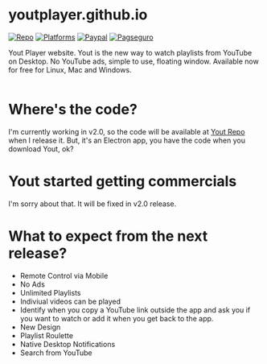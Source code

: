 # youtplayer.github.io
[![Repo](https://img.shields.io/badge/go%20to-yout%20repository-brightgreen.svg)](https://github.com/youtplayer/yout)
[![Platforms](https://img.shields.io/badge/platforms-osx%20%7C%20linux%20%7C%20windows-ff69b4.svg)](#)
[![Paypal](https://img.shields.io/badge/donate%20using-paypal-green.svg)](https://youtplayer.github.io/#footer)
[![Pagseguro](https://img.shields.io/badge/donate%20using-pagseguro-green.svg)](https://youtplayer.github.io/#footer)

Yout Player website. Yout is the new way to watch playlists from YouTube on Desktop. No YouTube ads, simple to use, floating window. Available now for free for Linux, Mac and Windows.

<img src="http://i.giphy.com/BL9AuNufoqDiU.gif" alt="" />

# Where's the code?
I'm currently working in v2.0, so the code will be available at [Yout Repo](https://github.com/youtplayer/yout) when I release it. But, it's an Electron app, you have the code when you download Yout, ok?

# Yout started getting commercials

I'm sorry about that. It will be fixed in v2.0 release.

# What to expect from the next release?

- Remote Control via Mobile
- No Ads
- Unlimited Playlists
- Indiviual videos can be played
- Identify when you copy a YouTube link outside the app and ask you if you want to watch or add it when you get back to the app.
- New Design
- Playlist Roulette
- Native Desktop Notifications
- Search from YouTube
